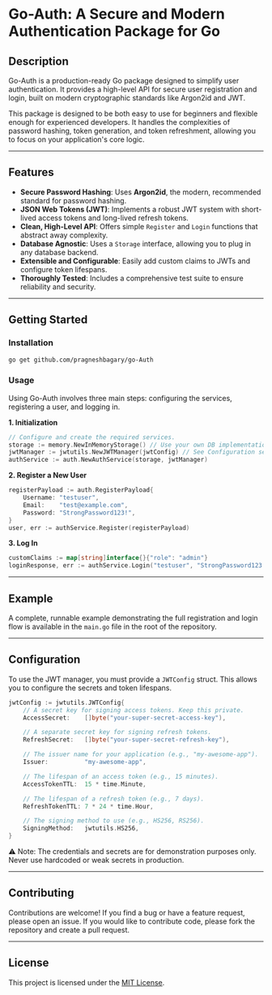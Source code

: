 # Go-Auth: A Secure and Modern Authentication Package for Go

## Description

Go-Auth is a production-ready Go package designed to simplify user authentication. It provides a high-level API for secure user registration and login, built on modern cryptographic standards like Argon2id and JWT.

This package is designed to be both easy to use for beginners and flexible enough for experienced developers. It handles the complexities of password hashing, token generation, and token refreshment, allowing you to focus on your application's core logic.

---

## Features

- **Secure Password Hashing**: Uses **Argon2id**, the modern, recommended standard for password hashing.
- **JSON Web Tokens (JWT)**: Implements a robust JWT system with short-lived access tokens and long-lived refresh tokens.
- **Clean, High-Level API**: Offers simple `Register` and `Login` functions that abstract away complexity.
- **Database Agnostic**: Uses a `Storage` interface, allowing you to plug in any database backend.
- **Extensible and Configurable**: Easily add custom claims to JWTs and configure token lifespans.
- **Thoroughly Tested**: Includes a comprehensive test suite to ensure reliability and security.

---

## Getting Started

### Installation

```bash
go get github.com/pragneshbagary/go-Auth
```

### Usage

Using Go-Auth involves three main steps: configuring the services, registering a user, and logging in.

**1. Initialization**

```go
// Configure and create the required services.
storage := memory.NewInMemoryStorage() // Use your own DB implementation here
jwtManager := jwtutils.NewJWTManager(jwtConfig) // See Configuration section below
authService := auth.NewAuthService(storage, jwtManager)
```

**2. Register a New User**

```go
registerPayload := auth.RegisterPayload{
	Username: "testuser",
	Email:    "test@example.com",
	Password: "StrongPassword123!",
}
user, err := authService.Register(registerPayload)
```

**3. Log In**

```go
customClaims := map[string]interface{}{"role": "admin"}
loginResponse, err := authService.Login("testuser", "StrongPassword123!", customClaims)
```

---
## Example

A complete, runnable example demonstrating the full registration and login flow is available in the `main.go` file in the root of the repository.

---

## Configuration

To use the JWT manager, you must provide a `JWTConfig` struct. This allows you to configure the secrets and token lifespans.

```go
jwtConfig := jwtutils.JWTConfig{
    // A secret key for signing access tokens. Keep this private.
    AccessSecret:    []byte("your-super-secret-access-key"),

    // A separate secret key for signing refresh tokens.
    RefreshSecret:   []byte("your-super-secret-refresh-key"),

    // The issuer name for your application (e.g., "my-awesome-app").
    Issuer:          "my-awesome-app",

    // The lifespan of an access token (e.g., 15 minutes).
    AccessTokenTTL:  15 * time.Minute,

    // The lifespan of a refresh token (e.g., 7 days).
    RefreshTokenTTL: 7 * 24 * time.Hour,

    // The signing method to use (e.g., HS256, RS256).
    SigningMethod:   jwtutils.HS256,
}
```
⚠️ Note: The credentials and secrets are for demonstration purposes only. Never use hardcoded or weak secrets in production.

---

## Contributing

Contributions are welcome! If you find a bug or have a feature request, please open an issue. If you would like to contribute code, please fork the repository and create a pull request.

---

## License

This project is licensed under the [MIT License](LICENSE).
